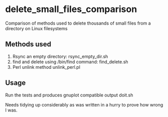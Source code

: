 # delete_small_files_comparison

Comparison of methods used to delete thousands of small files from a directory on Linux filesystems

## Methods used

1. Rsync an empty directory:
        rsync_empty_dir.sh
2. find and delete using /bin/find command:
        find_delete.sh
3. Perl unlink method
        unlink_perl.pl

## Usage
Run the tests and produces gnuplot compatible output
    doit.sh

Needs tidying up considerably as was written in a hurry to prove how wrong I was.
